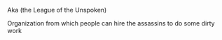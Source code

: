 Aka (the League of the Unspoken)

Organization from which people can hire the assassins to do some dirty work
